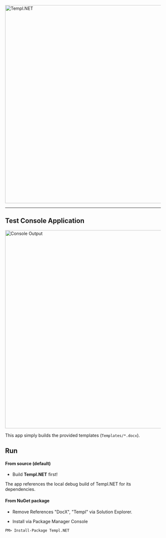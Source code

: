 <img alt="Templ.NET" src="https://dl.dropboxusercontent.com/u/39512614/github/templ-dot-net/templ.net.png" width="640">

***

## Test Console Application

<img alt="Console Output" src="https://dl.dropboxusercontent.com/u/39512614/github/templ-dot-net/examples-console.PNG" width="640">

This app simply builds the provided templates (`Templates/*.docx`).

## Run

#### From source (default)

 - Build **Templ.NET** first! 
 
 The app references the local debug build of Templ.NET for its dependencies.

#### From NuGet package

 - Remove References "DocX", "Templ" via Solution Explorer.

 - Install via Package Manager Console
 
```
PM> Install-Package Templ.NET
```
